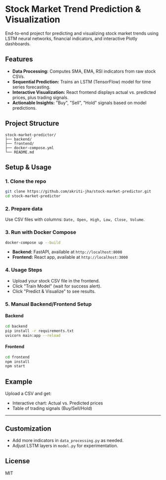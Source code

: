 # Stock Market Trend Prediction & Visualization

End-to-end project for predicting and visualizing stock market trends using LSTM neural networks, financial indicators, and interactive Plotly dashboards.

## Features

- **Data Processing:** Computes SMA, EMA, RSI indicators from raw stock CSVs.
- **Sequential Prediction:** Trains an LSTM (TensorFlow) model for time series forecasting.
- **Interactive Visualization:** React frontend displays actual vs. predicted prices, plus trading signals.
- **Actionable Insights:** "Buy", "Sell", "Hold" signals based on model predictions.


## Project Structure

```
stock-market-predictor/
├── backend/
├── frontend/
├── docker-compose.yml
└── README.md
```

## Setup & Usage

### 1. Clone the repo
```sh
git clone https://github.com/akriti-jha/stock-market-predictor.git
cd stock-market-predictor
```

### 2. Prepare data
Use CSV files with columns: `Date, Open, High, Low, Close, Volume`.

### 3. Run with Docker Compose
```sh
docker-compose up --build
```

- **Backend:** FastAPI, available at `http://localhost:8000`
- **Frontend:** React app, available at `http://localhost:3000`

### 4. Usage Steps
- Upload your stock CSV file in the frontend.
- Click "Train Model" (wait for success alert).
- Click "Predict & Visualize" to see results.

### 5. Manual Backend/Frontend Setup

#### Backend
```sh
cd backend
pip install -r requirements.txt
uvicorn main:app --reload
```

#### Frontend
```sh
cd frontend
npm install
npm start
```

## Example

Upload a CSV and get:

- Interactive chart: Actual vs. Predicted prices
- Table of trading signals (Buy/Sell/Hold)

---

## Customization

- Add more indicators in `data_processing.py` as needed.
- Adjust LSTM layers in `model.py` for experimentation.

## License

MIT
